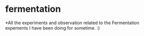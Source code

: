 # fermentation

*All the experiments and observation related to the Fermentation expements I have been doing for sometime. :)
